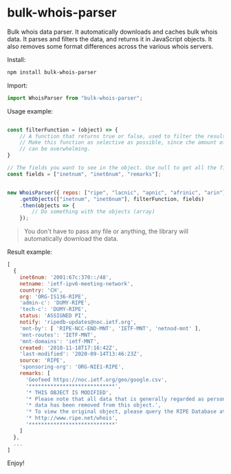 # bulk-whois-parser
Bulk whois data parser.
It automatically downloads and caches bulk whois data.
It parses and filters the data, and returns it in JavaScript objects. It also removes some format differences across the various whois servers.

Install:

```bash
npm install bulk-whois-parser
```

Import:

```js
import WhoisParser from "bulk-whois-parser";
```


Usage example:

```javascript

const filterFunction = (object) => {
    // A function that returns true or false, used to filter the results
    // Make this function as selective as possible, since che amount of whois data
    // can be overwhelming.
}

// The fields you want to see in the object. Use null to get all the fields
const fields = ["inetnum", "inet6num", "remarks"]; 


new WhoisParser({ repos: ["ripe", "lacnic", "apnic", "afrinic", "arin"] })
    .getObjects(["inetnum", "inet6num"], filterFunction, fields)
    .then(objects => {
        // Do something with the objects (array)
    });
```

> You don't have to pass any file or anything, the library will automatically download the data.

Result example:

```js
[
  {
    inet6num: '2001:67c:370::/48',
    netname: 'ietf-ipv6-meeting-network',
    country: 'CH',
    org: 'ORG-IS136-RIPE',
    'admin-c': 'DUMY-RIPE',
    'tech-c': 'DUMY-RIPE',
    status: 'ASSIGNED PI',
    notify: 'ripedb-updates@noc.ietf.org',
    'mnt-by': [ 'RIPE-NCC-END-MNT', 'IETF-MNT', 'netnod-mnt' ],
    'mnt-routes': 'IETF-MNT',
    'mnt-domains': 'ietf-MNT',
    created: '2010-11-18T17:16:42Z',
    'last-modified': '2020-09-14T13:46:23Z',
    source: 'RIPE',
    'sponsoring-org': 'ORG-NIE1-RIPE',
    remarks: [
      'Geofeed https://noc.ietf.org/geo/google.csv',
      '****************************',
      '* THIS OBJECT IS MODIFIED',
      '* Please note that all data that is generally regarded as personal',
      '* data has been removed from this object.',
      '* To view the original object, please query the RIPE Database at:',
      '* http://www.ripe.net/whois',
      '****************************'
    ]
  },
  ...
]
```

Enjoy!
